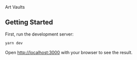 Art Vaults

## Getting Started

First, run the development server:

```bash
yarn dev
```

Open [http://localhost:3000](http://localhost:3000) with your browser to see the result.

